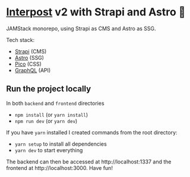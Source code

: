 # [Interpost](https://www.interpost.fr) v2 with Strapi and Astro 🚀

JAMStack monorepo, using Strapi as CMS and Astro as SSG.

Tech stack:

- [Strapi](https://strapi.io/) (CMS)
- [Astro](https://astro.build/) (SSG)
- [Pico](https://picocss.com/) (CSS)
- [GraphQL](https://graphql.org/) (API)

## Run the project locally

In both `backend` and `frontend` directories

- `npm install` (or `yarn install`)
- `npm run dev` (or `yarn dev`)

If you have `yarn` installed I created commands from the root directory:

- `yarn setup` to install all dependencies
- `yarn dev` to start everything

The backend can then be accessed at http://localhost:1337 and the frontend at http://localhost:3000. Have fun!

